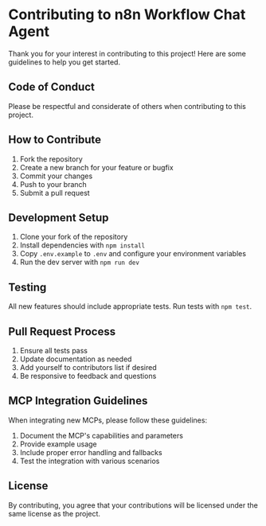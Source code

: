 # Contributing to n8n Workflow Chat Agent

Thank you for your interest in contributing to this project! Here are some guidelines to help you get started.

## Code of Conduct

Please be respectful and considerate of others when contributing to this project.

## How to Contribute

1. Fork the repository
2. Create a new branch for your feature or bugfix
3. Commit your changes
4. Push to your branch
5. Submit a pull request

## Development Setup

1. Clone your fork of the repository
2. Install dependencies with `npm install`
3. Copy `.env.example` to `.env` and configure your environment variables
4. Run the dev server with `npm run dev`

## Testing

All new features should include appropriate tests. Run tests with `npm test`.

## Pull Request Process

1. Ensure all tests pass
2. Update documentation as needed
3. Add yourself to contributors list if desired
4. Be responsive to feedback and questions

## MCP Integration Guidelines

When integrating new MCPs, please follow these guidelines:

1. Document the MCP's capabilities and parameters
2. Provide example usage
3. Include proper error handling and fallbacks
4. Test the integration with various scenarios

## License

By contributing, you agree that your contributions will be licensed under the same license as the project.
